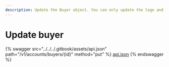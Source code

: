```yaml
---
description: Update the Buyer object. You can only update the logo and contact fields only.
---
```


# Update buyer

{% swagger src="../../../.gitbook/assets/api.json" path="/v1/accounts/buyers/{id}" method="put" %}
[api.json](../../../.gitbook/assets/api.json)
{% endswagger %}
